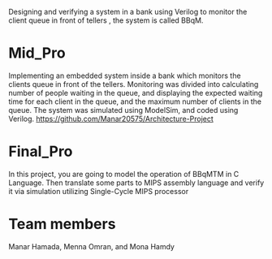 Designing and verifying a system in a bank using Verilog to monitor the client queue in front of tellers , the system is called BBqM.
# Mid_Pro
  Implementing an embedded system inside a bank which monitors the clients queue in front of the tellers. Monitoring was divided into calculating number of people waiting in the queue, and displaying the expected waiting time for each client in the queue, and the maximum number of clients in the queue. The system was simulated using ModelSim, and coded using Verilog.
https://github.com/Manar20575/Architecture-Project
# Final_Pro
  In this project, you are going to model the operation of BBqMTM in C Language. Then translate some parts to MIPS assembly language and verify it via simulation utilizing Single-Cycle MIPS processor

# Team members
  Manar Hamada, Menna Omran,  and Mona Hamdy

